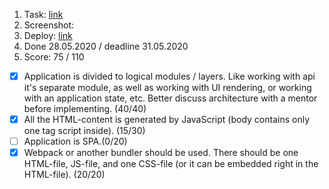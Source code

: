 1. Task: [link](https://github.com/)
2. Screenshot:
3. Deploy: [link](https://github.com/)
4. Done 28.05.2020 / deadline 31.05.2020
5. Score: 75 / 110
  - [x] Application is divided to logical modules / layers. Like working with api it's separate module, as well as working with UI rendering, or working with an application state, etc. Better discuss architecture with a mentor before implementing. (40/40)
  - [x] All the HTML-content is generated by JavaScript (body contains only one tag script inside). (15/30) 
  - [ ] Application is SPA.(0/20)
  - [x] Webpack or another bundler should be used. There should be one HTML-file, JS-file, and one CSS-file (or it can be embedded right in the HTML-file). (20/20)

<!-- 
=============================
name: Chat bot CI/CD Pipeline

on:
  push:
    branches:
      - main # Chạy khi có push vào nhánh frontend

jobs:
  frontend-test:
    runs-on: ubuntu-latest
    defaults:
      run:
        working-directory: frontend

    steps:
      - name: Checkout code
        uses: actions/checkout@v3

      - name: Set up Node.js
        uses: actions/setup-node@v3
        with:
          node-version: '18' # Hoặc phiên bản phù hợp với React

      - name: Install dependencies
        working-directory: frontend
        run: npm install --legacy-peer-deps

      - name: 🔍 Run tests
        working-directory: frontend
        run: npm run test --run

  frontend-deploy:
    runs-on: ubuntu-latest
    defaults:
      run:
        working-directory: frontend
    needs: frontend-test
    steps:
      - name: Checkout repository
        uses: actions/checkout@v3

      - name: Set up Node.js
        uses: actions/setup-node@v3
        with:
          node-version: 18

      - name: Install dependencies
        run: npm install --legacy-peer-deps

      - name: Build frontend
        run: npm run build

      - name: Configure AWS credentials
        uses: aws-actions/configure-aws-credentials@v1
        with:
          aws-access-key-id: ${{ secrets.AWS_ACCESS_KEY_ID }}
          aws-secret-access-key: ${{ secrets.AWS_SECRET_ACCESS_KEY }}
          aws-region: ${{ secrets.REACT_APP_REGION }}

      - name: Deploy to S3
        run: |
          aws s3 sync ./build s3://${{ secrets.REACT_APP_AWS_S3_BUCKET }} --delete

      - name: Create CloudFront invalidation
        run: |
          aws cloudfront create-invalidation --distribution-id ${{ secrets.REACT_APP_CLOUDFRONT_DISTRIBUTION }} --paths "/*" -->
